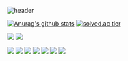 ![header](https://capsule-render.vercel.app/api?type=slice&color=gradient&text=%20ygkim%20%20&height=200&fontSize=100&animation=blinking)

[![Anurag's github stats](https://github-readme-stats.vercel.app/api?username=modec28&show_icons=true&theme=vue)](https://github.com/modec28/github-readme-stats)
[![solved.ac tier](http://mazassumnida.wtf/api/v2/generate_badge?boj=ygkim)](https://solved.ac/ygkim)


<img src="https://img.shields.io/badge/PlayStation-003791?style=flat-square&logo=PlayStation&logoColor=white"/></a>
<img src="https://img.shields.io/badge/Adidas-000000?style=flat-square&logo=Adidas&logoColor=white"/></a>

<img src="https://img.shields.io/badge/C-A8B9CC?style=flat-square&logo=C&logoColor=white"/></a>
<img src="https://img.shields.io/badge/CSharp-239120?style=flat-square&logo=CSharp&logoColor=white"/></a>
<img src="https://img.shields.io/badge/Python-3776AB?style=flat-square&logo=Python&logoColor=white"/></a>
<img src="https://img.shields.io/badge/Java-007396?style=flat-square&logo=Java&logoColor=white"/></a>
<img src="https://img.shields.io/badge/JavaScript-F7DF1E?style=flat-square&logo=JavaScript&logoColor=white"/></a>
<img src="https://img.shields.io/badge/Linux-FCC624?style=flat-square&logo=Linux&logoColor=white"/></a>
<img src="https://img.shields.io/badge/MySQL-4479A1?style=flat-square&logo=MySQL&logoColor=white"/></a>

